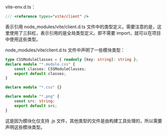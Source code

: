 vite-env.d.ts：

```ts
/// <reference types="vite/client" />
```

表示引用 node_modules/vite/client.d.ts 文件中的类型定义。需要注意的是，这里使用了三斜杠，表示引用的是全局类型定义。即不需要 import，就可以在项目中使用这些类型。

node_modules/vite/client.d.ts 文件中声明了一些模块类型：

```ts
type CSSModuleClasses = { readonly [key: string]: string };
declare module "*.module.css" {
    const classes: CSSModuleClasses;
    export default classes;
}

declare module "*.css" {}

declare module "*.png" {
    const src: string;
    export default src;
}
```

这是因为模块化仅支持 .js 文件，其他类型的文件是由构建工具处理的，所以需要声明这些模块类型。
